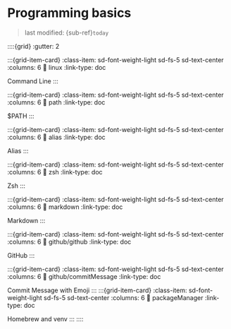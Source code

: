 # Programming basics
> last modified: {sub-ref}`today`


::::{grid}
:gutter: 2

:::{grid-item-card}
:class-item: sd-font-weight-light sd-fs-5 sd-text-center
:columns: 6
:link: linux
:link-type: doc

Command Line
:::

:::{grid-item-card}
:class-item: sd-font-weight-light sd-fs-5 sd-text-center
:columns: 6
:link: path
:link-type: doc

$PATH
:::

:::{grid-item-card}
:class-item: sd-font-weight-light sd-fs-5 sd-text-center
:columns: 6
:link: alias
:link-type: doc

Alias
:::

:::{grid-item-card}
:class-item: sd-font-weight-light sd-fs-5 sd-text-center
:columns: 6
:link: zsh
:link-type: doc

Zsh
:::

:::{grid-item-card}
:class-item: sd-font-weight-light sd-fs-5 sd-text-center
:columns: 6
:link: markdown
:link-type: doc

Markdown
:::

:::{grid-item-card}
:class-item: sd-font-weight-light sd-fs-5 sd-text-center
:columns: 6
:link: github/github
:link-type: doc

GitHub
:::

:::{grid-item-card}
:class-item: sd-font-weight-light sd-fs-5 sd-text-center
:columns: 6
:link: github/commitMessage
:link-type: doc

Commit Message with Emoji
:::
:::{grid-item-card}
:class-item: sd-font-weight-light sd-fs-5 sd-text-center
:columns: 6
:link: packageManager
:link-type: doc

Homebrew and venv
:::
::::